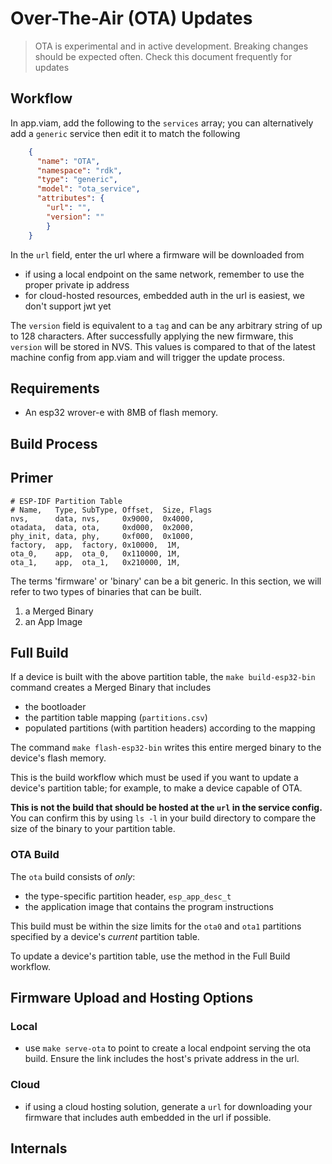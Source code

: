 # Over-The-Air (OTA) Updates


> OTA is experimental and in active development. Breaking changes should be expected often. Check this document frequently for updates


## Workflow

In app.viam, add the following to the `services` array; you can alternatively add a `generic` service then edit it to match the following

```json
    {
      "name": "OTA",
      "namespace": "rdk",
      "type": "generic",
      "model": "ota_service",
      "attributes": {
        "url": "",
        "version": ""
		}
	}
```


In the `url` field, enter the url where a firmware will be downloaded from
   - if using a local endpoint on the same network, remember to use the proper private ip address
   - for cloud-hosted resources, embedded auth in the url is easiest, we don't support jwt yet


The `version` field is equivalent to a `tag` and can be any arbitrary string of up to 128 characters. After successfully applying the new firmware, this `version` will be stored in NVS. This values is compared to that of the latest machine config from app.viam and will trigger the update process.


## Requirements

- An esp32 wrover-e with 8MB of flash memory.

## Build Process

## Primer

```
# ESP-IDF Partition Table
# Name,   Type, SubType, Offset,  Size, Flags
nvs,      data, nvs,     0x9000,  0x4000,
otadata,  data, ota,     0xd000,  0x2000,
phy_init, data, phy,     0xf000,  0x1000,
factory,  app,  factory, 0x10000,  1M,
ota_0,    app,  ota_0,   0x110000, 1M,
ota_1,    app,  ota_1,   0x210000, 1M,

```

The terms 'firmware' or 'binary' can be a bit generic.
In this section, we will refer to two types of binaries that can be built.
1. a Merged Binary
2. an App Image

## Full Build

If a device is built with the above partition table, the `make build-esp32-bin` command creates a Merged Binary that includes
- the bootloader
- the partition table mapping (`partitions.csv`)
- populated partitions (with partition headers) according to the mapping

The command `make flash-esp32-bin` writes this entire merged binary to the device's flash memory.

This is the build workflow which must be used if you want to update a device's partition table; for example, to make a device capable of OTA.

**This is not the build that should be hosted at the `url` in the service config.**
You can confirm this by using `ls -l` in your build directory to compare the size of the binary to your partition table.

### OTA Build
The `ota` build consists of *only*:
- the type-specific partition header, `esp_app_desc_t`
- the application image that contains the program instructions

This build must be within the size limits for the `ota0` and `ota1` partitions specified by a device's *current* partition table.

To update a device's partition table, use the method in the Full Build workflow.


## Firmware Upload and Hosting Options
### Local
- use `make serve-ota` to point to create a local endpoint serving the ota build. Ensure the link includes the host's private address in the url.
### Cloud
- if using a cloud hosting solution, generate a `url` for downloading your firmware that includes auth embedded in the url if possible.

## Internals
